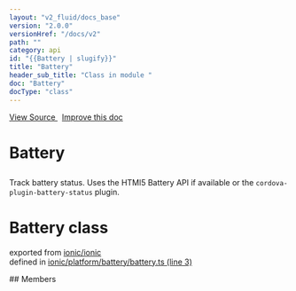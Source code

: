 ```yaml
---
layout: "v2_fluid/docs_base"
version: "2.0.0"
versionHref: "/docs/v2"
path: ""
category: api
id: "{{Battery | slugify}}"
title: "Battery"
header_sub_title: "Class in module "
doc: "Battery"
docType: "class"
---
```



<div class="improve-docs">
  <a href='http://github.com/driftyco/ionic2/tree/master/ionic/platform/battery/battery.ts#L2'>
    View Source
  </a>
  &nbsp;
  <a href='http://github.com/driftyco/ionic2/edit/master/ionic/platform/battery/battery.ts#L2'>
    Improve this doc
  </a>
</div>




<h1 class="api-title">

  Battery



</h1>





<p>Track battery status. Uses the HTMl5 Battery API if available or
the <code>cordova-plugin-battery-status</code> plugin.</p>


<h1 class="class export">Battery <span class="type">class</span></h1>
<p class="module">exported from <a href='undefined'>ionic/ionic</a><br/>
defined in <a href="https://github.com/driftyco/ionic2/tree/master/ionic/platform/battery/battery.ts#L3-L65">ionic/platform/battery/battery.ts (line 3)</a>
</p>
## Members

